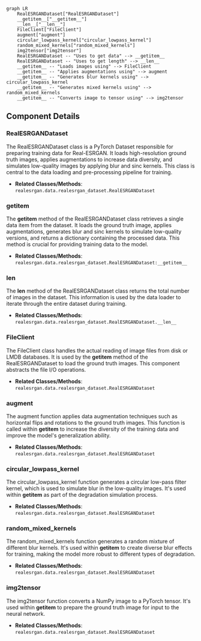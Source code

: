 ```mermaid
graph LR
    RealESRGANDataset["RealESRGANDataset"]
    __getitem__["__getitem__"]
    __len__["__len__"]
    FileClient["FileClient"]
    augment["augment"]
    circular_lowpass_kernel["circular_lowpass_kernel"]
    random_mixed_kernels["random_mixed_kernels"]
    img2tensor["img2tensor"]
    RealESRGANDataset -- "Uses to get data" --> __getitem__
    RealESRGANDataset -- "Uses to get length" --> __len__
    __getitem__ -- "Loads images using" --> FileClient
    __getitem__ -- "Applies augmentations using" --> augment
    __getitem__ -- "Generates blur kernels using" --> circular_lowpass_kernel
    __getitem__ -- "Generates mixed kernels using" --> random_mixed_kernels
    __getitem__ -- "Converts image to tensor using" --> img2tensor
```

## Component Details

### RealESRGANDataset
The RealESRGANDataset class is a PyTorch Dataset responsible for preparing training data for Real-ESRGAN. It loads high-resolution ground truth images, applies augmentations to increase data diversity, and simulates low-quality images by applying blur and sinc kernels. This class is central to the data loading and pre-processing pipeline for training.
- **Related Classes/Methods**: `realesrgan.data.realesrgan_dataset.RealESRGANDataset`

### __getitem__
The __getitem__ method of the RealESRGANDataset class retrieves a single data item from the dataset. It loads the ground truth image, applies augmentations, generates blur and sinc kernels to simulate low-quality versions, and returns a dictionary containing the processed data. This method is crucial for providing training data to the model.
- **Related Classes/Methods**: `realesrgan.data.realesrgan_dataset.RealESRGANDataset:__getitem__`

### __len__
The __len__ method of the RealESRGANDataset class returns the total number of images in the dataset. This information is used by the data loader to iterate through the entire dataset during training.
- **Related Classes/Methods**: `realesrgan.data.realesrgan_dataset.RealESRGANDataset.__len__`

### FileClient
The FileClient class handles the actual reading of image files from disk or LMDB databases. It is used by the __getitem__ method of the RealESRGANDataset to load the ground truth images. This component abstracts the file I/O operations.
- **Related Classes/Methods**: `realesrgan.data.realesrgan_dataset.RealESRGANDataset`

### augment
The augment function applies data augmentation techniques such as horizontal flips and rotations to the ground truth images. This function is called within __getitem__ to increase the diversity of the training data and improve the model's generalization ability.
- **Related Classes/Methods**: `realesrgan.data.realesrgan_dataset.RealESRGANDataset`

### circular_lowpass_kernel
The circular_lowpass_kernel function generates a circular low-pass filter kernel, which is used to simulate blur in the low-quality images. It's used within __getitem__ as part of the degradation simulation process.
- **Related Classes/Methods**: `realesrgan.data.realesrgan_dataset.RealESRGANDataset`

### random_mixed_kernels
The random_mixed_kernels function generates a random mixture of different blur kernels. It's used within __getitem__ to create diverse blur effects for training, making the model more robust to different types of degradation.
- **Related Classes/Methods**: `realesrgan.data.realesrgan_dataset.RealESRGANDataset`

### img2tensor
The img2tensor function converts a NumPy image to a PyTorch tensor. It's used within __getitem__ to prepare the ground truth image for input to the neural network.
- **Related Classes/Methods**: `realesrgan.data.realesrgan_dataset.RealESRGANDataset`
